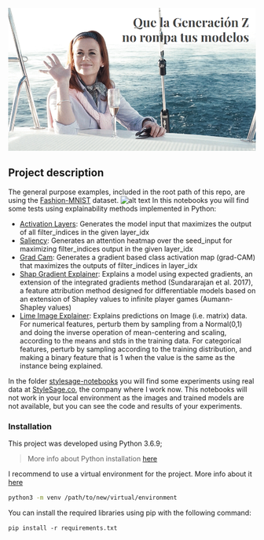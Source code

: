 ![alt text](./images/portada.png "Que la generación Z no rompa tus modelos")

## Project description
The general purpose examples, included in the root path of this repo, are using the [Fashion-MNIST](https://github.com/zalandoresearch/fashion-mnist) dataset. 
![alt text](https://github.com/zalandoresearch/fashion-mnist/blob/master/doc/img/fashion-mnist-sprite.png "Fashion-MNIST")
In this notebooks you will find some tests using explainability methods implemented in Python:
- [Activation Layers](https://raghakot.github.io/keras-vis/vis.visualization/#visualize_activation): Generates the model input that maximizes the output of all filter_indices in the given layer_idx
- [Saliency](https://raghakot.github.io/keras-vis/vis.visualization/#visualize_saliency): Generates an attention heatmap over the seed_input for maximizing filter_indices output in the given layer_idx
- [Grad Cam](https://raghakot.github.io/keras-vis/vis.visualization/#visualize_cam): Generates a gradient based class activation map (grad-CAM) that maximizes the outputs of filter_indices in layer_idx
- [Shap Gradient Explainer](https://shap.readthedocs.io/en/latest/#shap.GradientExplainer): Explains a model using expected gradients, an extension of the integrated gradients method (Sundararajan et al. 2017), a feature attribution method designed for differentiable models based on an extension of Shapley values to infinite player games (Aumann-Shapley values)
- [Lime Image Explainer](https://lime-ml.readthedocs.io/en/latest/lime.html#lime.lime_image.LimeImageExplainer): Explains predictions on Image (i.e. matrix) data. For numerical features, perturb them by sampling from a Normal(0,1) and doing the inverse operation of mean-centering and scaling, according to the means and stds in the training data. For categorical features, perturb by sampling according to the training distribution, and making a binary feature that is 1 when the value is the same as the instance being explained.

In the folder [stylesage-notebooks](/stylesage-notebooks) you will find some experiments using real data at [StyleSage.co](http://stylesage.co), the company where I work now. This notebooks will not work in your local environment as the images and trained models are not available, but you can see the code and results of your experiments. 

### Installation

This project was developed using Python 3.6.9;
> More info about Python installation [here](https://www.python.org/downloads/release/python-374/)

I recommend to use a virtual environment for the project. More info about it [here](https://docs.python.org/3/library/venv.html)
```bash
python3 -m venv /path/to/new/virtual/environment
```
You can install the required libraries using pip with the following command:
```
pip install -r requirements.txt
```
